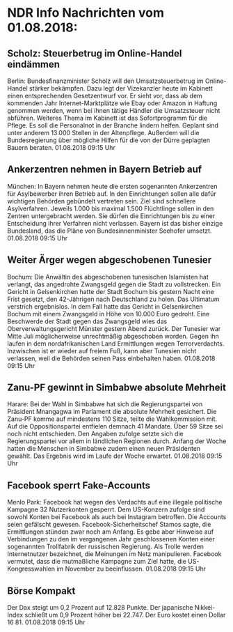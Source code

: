# NDR Info Nachrichten vom 01.08.2018:


## Scholz: Steuerbetrug im Online-Handel eindämmen
Berlin:    Bundesfinanzminister Scholz will den Umsatzsteuerbetrug im Online-Handel stärker bekämpfen. Dazu legt der Vizekanzler heute im Kabinett einen entsprechenden Gesetzentwurf vor. Er sieht vor, dass ab dem kommenden Jahr Internet-Marktplätze wie Ebay oder Amazon in Haftung genommen werden, wenn bei ihnen tätige Händler die Umsatzsteuer nicht abführen. Weiteres Thema im Kabinett ist das Sofortprogramm für die Pflege. Es soll die Personalnot in der Branche lindern helfen. Geplant sind unter anderem 13.000 Stellen in der Altenpflege. Außerdem will die Bundesregierung über mögliche Hilfen für die von der Dürre geplagten Bauern beraten. 01.08.2018 09:15 Uhr 

## Ankerzentren nehmen in Bayern Betrieb auf
München: In Bayern nehmen heute die ersten sogenannten Ankerzentren für Asylbewerber ihren Betrieb auf. In den Einrichtungen sollen alle dafür wichtigen Behörden gebündelt vertreten sein. Ziel sind schnellere Asylverfahren. Jeweils 1.000 bis maximal 1.500 Flüchtlinge sollen in den Zentren untergebracht werden. Sie dürfen die Einrichtungen bis zu einer Entscheidung ihrer Verfahren nicht verlassen. Bayern ist das bisher einzige Bundesland, das die Pläne von Bundesinnenminister Seehofer umsetzt. 01.08.2018 09:15 Uhr 

## Weiter Ärger wegen abgeschobenen Tunesier
Bochum: Die Anwältin des abgeschobenen tunesischen Islamisten hat verlangt, das angedrohte Zwangsgeld gegen die Stadt zu vollstrecken. Ein Gericht in Gelsenkirchen hatte der Stadt Bochum bis gestern Nacht eine Frist gesetzt, den 42-Jährigen nach Deutschland zu holen. Das Ultimatum verstrich ergebnislos. In dem Fall hatte das Gericht in Gelsenkirchen Bochum mit einem Zwangsgeld in Höhe von 10.000 Euro gedroht. Eine Beschwerde der Stadt gegen das Zwangsgeld wies das Oberverwaltungsgericht Münster gestern Abend zurück. Der Tunesier war Mitte Juli möglicherweise unrechtmäßig abgeschoben worden. Gegen ihn laufen in dem nordafrikanischen Land Ermittlungen wegen Terrorverdachts. Inzwischen ist er wieder auf freiem Fuß, kann aber Tunesien nicht verlassen, weil die Behörden seinen Pass einbehalten haben. 01.08.2018 09:15 Uhr 

## Zanu-PF gewinnt in Simbabwe absolute Mehrheit
Harare: Bei der Wahl in Simbabwe hat sich die Regierungspartei von Präsident Mnangagwa im Parlament die absolute Mehrheit gesichert. Die Zanu-PF komme auf mindestens 110 Sitze, teilte die Wahlkommission mit. Auf die Oppositionspartei entfielen demnach 41 Mandate. Über 59 Sitze sei noch nicht entschieden. Den Angaben zufolge setzte sich die Regierungspartei vor allem in ländlichen Regionen durch. Anfang der Woche hatten die Menschen in Simbabwe zudem einen neuen Präsidenten gewählt. Das Ergebnis wird im Laufe der Woche erwartet. 01.08.2018 09:15 Uhr 

## Facebook sperrt Fake-Accounts
Menlo Park: Facebook hat wegen des Verdachts auf eine illegale politische Kampagne 32 Nutzerkonten gesperrt. Dem US-Konzern zufolge sind sowohl Konten bei Facebook als auch bei Instagram betroffen. Die Accounts seien gefälscht gewesen. Facebook-Sicherheitschef Stamos sagte, die Ermittlungen stünden zwar noch am Anfang. Es gebe aber Hinweise auf Verbindungen zu den im vergangenen Jahr geschlossenen Konten einer sogenannten Trollfabrik der russischen Regierung. Als Trolle werden Internetnutzer bezeichnet, die Meinungen im Netz manipulieren. Facebook vermutet, dass die mutmaßliche Kampagne zum Ziel hatte, die US-Kongresswahlen im November zu beeinflussen. 01.08.2018 09:15 Uhr 

## Börse Kompakt
Der Dax steigt um 0,2 Prozent auf 12.828 Punkte. Der japanische Nikkei-Index schließt um 0,9 Prozent höher bei  22.747. Der Euro kostet einen Dollar 16 81. 01.08.2018 09:15 Uhr 
